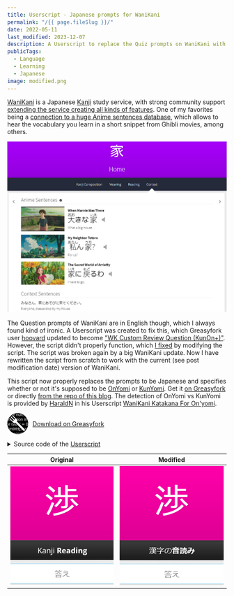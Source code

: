 ```yaml
---
title: Userscript - Japanese prompts for WaniKani
permalink: "/{{ page.fileSlug }}/"
date: 2022-05-11
last_modified: 2023-12-07
description: A Userscript to replace the Quiz prompts on WaniKani with Japanese ones
publicTags:
  - Language
  - Learning
  - Japanese
image: modified.png
---
```

[WaniKani](https://www.wanikani.com/) is a Japanese [Kanji](https://en.wikipedia.org/wiki/Kanji) study service, with strong community support [extending the service creating all kinds of features](https://community.wanikani.com/t/the-new-and-improved-list-of-api-and-third-party-apps/7694?u=frostkiwi). One of my favorites being a [connection to a huge Anime sentences database](https://community.wanikani.com/t/userscript-anime-context-sentences/54003?u=frostkiwi), which allows to hear the vocabulary you learn in a short snippet from Ghibli movies, among others.

![](userscript-example.jpeg)

The Question prompts of WaniKani are in English though, which I always found kind of ironic. A Userscript was created to fix this, which Greasyfork user [hoovard](https://greasyfork.org/en/users/9284-hoovard) updated to become ["WK Custom Review Question (KunOn+)"](https://greasyfork.org/en/scripts/8193-wk-custom-review-question-kunon). However, the script didn't properly function, which [I fixed](https://community.wanikani.com/t/the-new-and-improved-list-of-api-and-third-party-apps/7694/568) by modifying the script. The script was broken again by a big WaniKani update. Now I have rewritten the script from scratch to work with the current (see post modification date) version of WaniKani.

This script now properly replaces the prompts to be Japanese and specifies whether or not it's supposed to be [OnYomi](https://en.wikipedia.org/wiki/Kanji#On'yomi_(Sino-Japanese_reading)) or [KunYomi](https://en.wikipedia.org/wiki/Kanji#Kun'yomi_(native_reading)). Get it [on Greasyfork](https://greasyfork.org/en/scripts/444836-wanikani-japanese-review-questions) or directly [from the repo of this blog](https://github.com/FrostKiwi/treasurechest/raw/main/posts/wanikani-userscript/WaniKani%20Japanese%20Review%20Questions.user.js). The detection of OnYomi vs KunYomi is provided by [HaraldN](https://greasyfork.org/en/users/856931-haraldn) in his Userscript [WaniKani Katakana For On'yomi](https://greasyfork.org/en/scripts/437497-wanikani-katakana-for-on-yomi).

<a target="_blank" href="https://greasyfork.org/en/scripts/444836-wanikani-japanese-review-questions" class="no_border" style="display: flex; align-items: center; gap: 10px"><img src="GreasyFork.svg" width="48" style="display: inline; margin: 0px">Download on Greasyfork</a>

<details>
<summary>Source code of the <a target="_blank" href="WaniKani Japanese Review Questions.user.js">Userscript</a></summary>

```js
{% include "posts/wanikani-userscript/WaniKani Japanese Review Questions.user.js" %}
```
</details>

| Original | Modified |
| ----------------- | ------------------- |
| ![](original.png) | ![](modified.png) |
